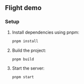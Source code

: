 ## Flight demo

### Setup

1. Install dependencies using pnpm:
   ```bash
   pnpm install
   ```

2. Build the project:
   ```bash
   pnpm build
   ```

3. Start the server:
   ```bash
   pnpm start
   ```